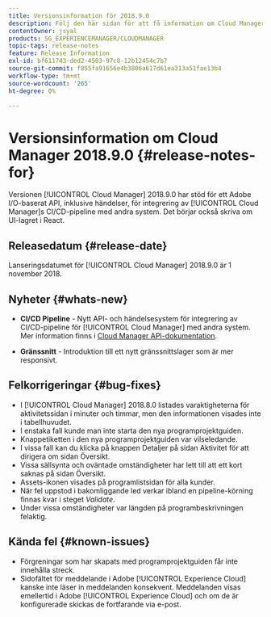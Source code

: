 ```yaml
---
title: Versionsinformation för 2018.9.0
description: Följ den här sidan för att få information om Cloud Manager 2018.9.0.
contentOwner: jsyal
products: SG_EXPERIENCEMANAGER/CLOUDMANAGER
topic-tags: release-notes
feature: Release Information
exl-id: bf611743-ded2-4503-97c8-12b12454c7b7
source-git-commit: f855fa91656e4b3806a617d61ea313a51fae13b4
workflow-type: tm+mt
source-wordcount: '265'
ht-degree: 0%

---
```


# Versionsinformation om Cloud Manager 2018.9.0 {#release-notes-for}

Versionen [!UICONTROL Cloud Manager] 2018.9.0 har stöd för ett Adobe I/O-baserat API, inklusive händelser, för integrering av [!UICONTROL Cloud Manager]s CI/CD-pipeline med andra system. Det börjar också skriva om UI-lagret i React.

## Releasedatum {#release-date}

Lanseringsdatumet för [!UICONTROL Cloud Manager] 2018.9.0 är 1 november 2018.

## Nyheter {#whats-new}

* **CI/CD Pipeline** - Nytt API- och händelsesystem för integrering av CI/CD-pipeline för [!UICONTROL Cloud Manager] med andra system. Mer information finns i [Cloud Manager API-dokumentation](https://www.adobe.io/apis/experiencecloud/cloud-manager/docs.html).

* **Gränssnitt** - Introduktion till ett nytt gränssnittslager som är mer responsivt.

## Felkorrigeringar {#bug-fixes}

* I [!UICONTROL Cloud Manager] 2018.8.0 listades varaktigheterna för aktivitetssidan i minuter och timmar, men den informationen visades inte i tabellhuvudet.
* I enstaka fall kunde man inte starta den nya programprojektguiden.
* Knappetiketten i den nya programprojektguiden var vilseledande.
* I vissa fall kan du klicka på knappen Detaljer på sidan Aktivitet för att dirigera om sidan Översikt.
* Vissa sällsynta och oväntade omständigheter har lett till att ett kort saknas på sidan Översikt.
* Assets-ikonen visades på programlistsidan för alla kunder.
* När fel uppstod i bakomliggande led verkar ibland en pipeline-körning finnas kvar i steget *Validate*.
* Under vissa omständigheter var längden på programbeskrivningen felaktig.

## Kända fel {#known-issues}

* Förgreningar som har skapats med programprojektguiden får inte innehålla streck.
* Sidofältet för meddelande i Adobe [!UICONTROL Experience Cloud] kanske inte läser in meddelanden konsekvent. Meddelanden visas emellertid i Adobe [!UICONTROL Experience Cloud] och om de är konfigurerade skickas de fortfarande via e-post.

